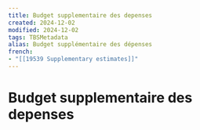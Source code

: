 ```yaml
---
title: Budget supplementaire des depenses
created: 2024-12-02
modified: 2024-12-02
tags: TBSMetadata
alias: Budget supplémentaire des dépenses
french:
- "[[19539 Supplementary estimates]]"
---
```

# Budget supplementaire des depenses
